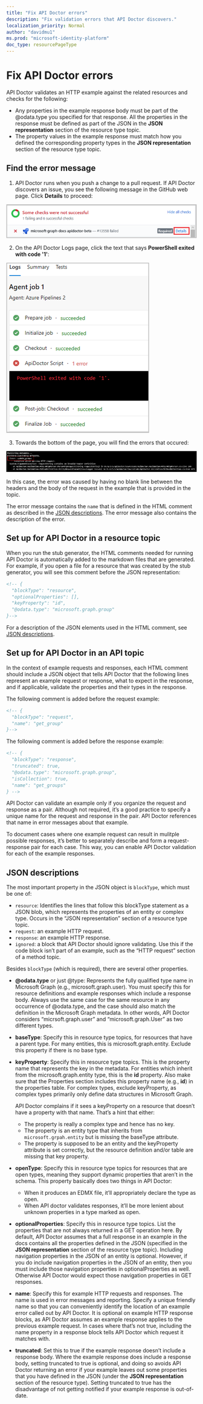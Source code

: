 ```yaml
---
title: "Fix API Doctor errors"
description: "Fix validation errors that API Doctor discovers."
localization_priority: Normal
author: "davidmu1"
ms.prod: "microsoft-identity-platform"
doc_type: resourcePageType
---
```


# Fix API Doctor errors

API Doctor validates an HTTP example against the related resources and checks for the following:

- Any properties in the example response body must be part of the @odata.type you specified for that response. All the properties in the response must be defined as part of the JSON in the **JSON representation** section of the resource type topic.
- The property values in the example response must match how you defined the corresponding property types in the **JSON representation** section of the resource type topic.

## Find the error message

1. API Doctor runs when you push a change to a pull request. If API Doctor discovers an issue, you see the following message in the GitHub web page. Click **Details** to proceed:

![API Doctor error](graph-api-doctor-error.png)

2. On the API Doctor Logs page, click the text that says **PowerShell exited with code \'1\'**:

![API Doctor logs](graph-api-doctor-logs.png)

3. Towards the bottom of the page, you will find the errors that occured:

![API Doctor list](graph-api-doctor-list.png)

In this case, the error was caused by having no blank line between the headers and the body of the request in the example that is provided in the topic.

The error message contains the `name` that is defined in the HTML comment as described in the [JSON descriptions](#JSON-descriptions). The error message also contains the description of the error.

## Set up for API Doctor in a resource topic

When you run the stub generator, the HTML comments needed for running API Doctor is automatically added to the markdown files that are generated. For example, if you open a file for a resource that was created by the stub generator, you will see this comment before the JSON representation:

```html
<!-- {
  "blockType": "resource",
  "optionalProperties": [],
  "keyProperty": "id",
  "@odata.type": "microsoft.graph.group"
}-->
```

For a description of the JSON elements used in the HTML comment, see [JSON descriptions](#JSON-descriptions).

## Set up for API Doctor in an API topic

In the context of example requests and responses, each HTML comment should include a JSON object that tells API Doctor that the following lines represent an example request or response, what to expect in the response, and if applicable, validate the properties and their types in the response.

The following comment is added before the request example:

```html
<!-- {
  "blockType": "request",
  "name": "get_group"
}-->
```

The following comment is added before the response example:

```html
<!-- {
  "blockType": "response",
  "truncated": true,
  "@odata.type": "microsoft.graph.group",
  "isCollection": true,
  "name": "get_groups"
} -->
```

API Doctor can validate an example only if you organize the request and response as a pair. Although not required, it’s a good practice to specify a unique name for the request and response in the pair. API Doctor references that name in error messages about that example.

To document cases where one example request can result in mulitple possible responses, it’s better to separately describe and form a request-response pair for each case. This way, you can enable API Doctor validation for each of the example responses.

## JSON descriptions

The most important property in the JSON object is `blockType`, which must be one of:

- `resource`: Identifies the lines that follow this blockType statement as a JSON blob, which represents the properties of an entity or complex type. Occurs in the “JSON representation” section of a resource type topic.
- `request`: an example HTTP request.
- `response`: an example HTTP response.
- `ignored`: a block that API Doctor should ignore validating. Use this if the code block isn’t part of an example, such as the “HTTP request” section of a method topic.

Besides `blockType` (which is required), there are several other properties.

- **@odata.type** or just @type: Represents the fully qualified type name in Microsoft Graph (e.g., microsoft.graph.user). You must specify this for resource definitions and example responses which include a response body. Always use the same case for the same resource in any occurrence of @odata.type, and the case should also match the definition in the Microsoft Graph metadata. In other words, API Doctor considers “micrsoft.graph.user” and “microsoft.graph.User” as two different types.
- **baseType**: Specify this in resource type topics, for resources that have a parent type. For many entities, this is microsoft.graph.entity. Exclude this property if there is no base type.
- **keyProperty**: Specify this in resource type topics. This is the property name that represents the key in the metadata. For entities which inherit from the microsoft.graph.entity type, this is the **id** property. Also make sure that the Properties section includes this property name (e.g., **id**) in the properties table. For complex types, exclude keyProperty, as complex types primarily only define data structures in Microsoft Graph.

    API Doctor complains if it sees a keyProperty on a resource that doesn’t have a property with that name. That’s a hint that either:
    - The property is really a complex type and hence has no key.
    - The property is an entity type that inherits from `microsoft.grpah.entity` but is missing the baseType attribute.
    - The property is supposed to be an entity and the keyProperty attribute is set correctly, but the resource definition and/or table are missing that key property.

- **openType**: Specify this in resource type topics for resources that are open types, meaning they support dynamic properties that aren’t in the schema. This property basically does two things in API Doctor:
    - When it produces an EDMX file, it’ll appropriately declare the type as open.
    - When API doctor validates responses, it’ll be more lenient about unknown properties in a type marked as open.
- **optionalProperties**: Specify this in resource type topics. List the properties that are not always returned in a GET operation here. By default, API Doctor assumes that a full response in an example in the docs contains all the properties defined in the JSON (specified in the **JSON representation** section of the resource type topic). Including navigation properties in the JSON of an entity is optional. However, if you do include navigation properties in the JSON of an entity, then you must include those navigation properties in optionalProperties as well. Otherwise API Doctor would expect those navigation properties in GET responses.
- **name**: Specify this for example HTTP requests and responses. The name is used in error messages and reporting. Specify a unique friendly name so that you can conveniently identify the location of an example error called out by API Doctor. It is optional on example HTTP response blocks, as API Doctor assumes an example response applies to the previous example request. In cases where that’s not true, including the name property in a response block tells API Doctor which request it matches with.
- **truncated**: Set this to true if the example response doesn’t include a response body. Where the example response does include a response body, setting truncated to true is optional, and doing so avoids API Doctor returning an error if your example leaves out some properties that you have defined in the JSON (under the **JSON representation** section of the resource type). Setting truncated to true has the disadvantage of not getting notified if your example response is out-of-date.